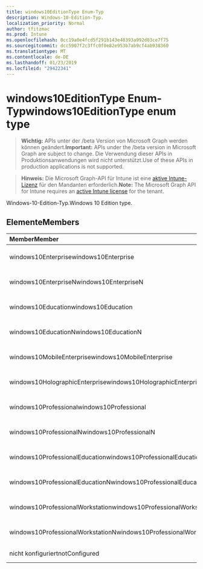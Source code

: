 ```yaml
---
title: windows10EditionType Enum-Typ
description: Windows-10-Edition-Typ.
localization_priority: Normal
author: tfitzmac
ms.prod: Intune
ms.openlocfilehash: 0cc19a0e4fcd5f291b143e48393a992d03ce7f75
ms.sourcegitcommit: dcc5907f2c3ffc0f0e82e953b7ab9cf4ab938360
ms.translationtype: MT
ms.contentlocale: de-DE
ms.lasthandoff: 01/23/2019
ms.locfileid: "29422341"
---
```

# <a name="windows10editiontype-enum-type"></a><span data-ttu-id="97938-103">windows10EditionType Enum-Typ</span><span class="sxs-lookup"><span data-stu-id="97938-103">windows10EditionType enum type</span></span>

> <span data-ttu-id="97938-104">**Wichtig:** APIs unter der /beta Version von Microsoft Graph werden können geändert.</span><span class="sxs-lookup"><span data-stu-id="97938-104">**Important:** APIs under the /beta version in Microsoft Graph are subject to change.</span></span> <span data-ttu-id="97938-105">Die Verwendung dieser APIs in Produktionsanwendungen wird nicht unterstützt.</span><span class="sxs-lookup"><span data-stu-id="97938-105">Use of these APIs in production applications is not supported.</span></span>

> <span data-ttu-id="97938-106">**Hinweis:** Die Microsoft Graph-API für Intune ist eine [aktive Intune-Lizenz](https://go.microsoft.com/fwlink/?linkid=839381) für den Mandanten erforderlich.</span><span class="sxs-lookup"><span data-stu-id="97938-106">**Note:** The Microsoft Graph API for Intune requires an [active Intune license](https://go.microsoft.com/fwlink/?linkid=839381) for the tenant.</span></span>

<span data-ttu-id="97938-107">Windows-10-Edition-Typ.</span><span class="sxs-lookup"><span data-stu-id="97938-107">Windows 10 Edition type.</span></span>

## <a name="members"></a><span data-ttu-id="97938-108">Elemente</span><span class="sxs-lookup"><span data-stu-id="97938-108">Members</span></span>
|<span data-ttu-id="97938-109">Member</span><span class="sxs-lookup"><span data-stu-id="97938-109">Member</span></span>|<span data-ttu-id="97938-110">Wert</span><span class="sxs-lookup"><span data-stu-id="97938-110">Value</span></span>|<span data-ttu-id="97938-111">Beschreibung</span><span class="sxs-lookup"><span data-stu-id="97938-111">Description</span></span>|
|:---|:---|:---|
|<span data-ttu-id="97938-112">windows10Enterprise</span><span class="sxs-lookup"><span data-stu-id="97938-112">windows10Enterprise</span></span>|<span data-ttu-id="97938-113">0</span><span class="sxs-lookup"><span data-stu-id="97938-113">0</span></span>|<span data-ttu-id="97938-114">Windows 10 Enterprise</span><span class="sxs-lookup"><span data-stu-id="97938-114">Windows 10 Enterprise</span></span>|
|<span data-ttu-id="97938-115">windows10EnterpriseN</span><span class="sxs-lookup"><span data-stu-id="97938-115">windows10EnterpriseN</span></span>|<span data-ttu-id="97938-116">1</span><span class="sxs-lookup"><span data-stu-id="97938-116">1</span></span>|<span data-ttu-id="97938-117">Windows 10 EnterpriseN</span><span class="sxs-lookup"><span data-stu-id="97938-117">Windows 10 EnterpriseN</span></span>|
|<span data-ttu-id="97938-118">windows10Education</span><span class="sxs-lookup"><span data-stu-id="97938-118">windows10Education</span></span>|<span data-ttu-id="97938-119">2</span><span class="sxs-lookup"><span data-stu-id="97938-119">2</span></span>|<span data-ttu-id="97938-120">Windows 10 Bildungseinrichtungen</span><span class="sxs-lookup"><span data-stu-id="97938-120">Windows 10 Education</span></span>|
|<span data-ttu-id="97938-121">windows10EducationN</span><span class="sxs-lookup"><span data-stu-id="97938-121">windows10EducationN</span></span>|<span data-ttu-id="97938-122">3</span><span class="sxs-lookup"><span data-stu-id="97938-122">3</span></span>|<span data-ttu-id="97938-123">Windows 10 EducationN</span><span class="sxs-lookup"><span data-stu-id="97938-123">Windows 10 EducationN</span></span>|
|<span data-ttu-id="97938-124">windows10MobileEnterprise</span><span class="sxs-lookup"><span data-stu-id="97938-124">windows10MobileEnterprise</span></span>|<span data-ttu-id="97938-125">4</span><span class="sxs-lookup"><span data-stu-id="97938-125">4</span></span>|<span data-ttu-id="97938-126">10 Windows Mobile Enterprise</span><span class="sxs-lookup"><span data-stu-id="97938-126">Windows 10 Mobile Enterprise</span></span>|
|<span data-ttu-id="97938-127">windows10HolographicEnterprise</span><span class="sxs-lookup"><span data-stu-id="97938-127">windows10HolographicEnterprise</span></span>|<span data-ttu-id="97938-128">5</span><span class="sxs-lookup"><span data-stu-id="97938-128">5</span></span>|<span data-ttu-id="97938-129">Windows 10 Hologramm Enterprise</span><span class="sxs-lookup"><span data-stu-id="97938-129">Windows 10 Holographic Enterprise</span></span>|
|<span data-ttu-id="97938-130">windows10Professional</span><span class="sxs-lookup"><span data-stu-id="97938-130">windows10Professional</span></span>|<span data-ttu-id="97938-131">6</span><span class="sxs-lookup"><span data-stu-id="97938-131">6</span></span>|<span data-ttu-id="97938-132">10 Windows Professional</span><span class="sxs-lookup"><span data-stu-id="97938-132">Windows 10 Professional</span></span>|
|<span data-ttu-id="97938-133">windows10ProfessionalN</span><span class="sxs-lookup"><span data-stu-id="97938-133">windows10ProfessionalN</span></span>|<span data-ttu-id="97938-134">7</span><span class="sxs-lookup"><span data-stu-id="97938-134">7</span></span>|<span data-ttu-id="97938-135">Windows 10 ProfessionalN</span><span class="sxs-lookup"><span data-stu-id="97938-135">Windows 10 ProfessionalN</span></span>|
|<span data-ttu-id="97938-136">windows10ProfessionalEducation</span><span class="sxs-lookup"><span data-stu-id="97938-136">windows10ProfessionalEducation</span></span>|<span data-ttu-id="97938-137">8</span><span class="sxs-lookup"><span data-stu-id="97938-137">8</span></span>|<span data-ttu-id="97938-138">Windows 10 Fortbildung</span><span class="sxs-lookup"><span data-stu-id="97938-138">Windows 10 Professional Education</span></span>|
|<span data-ttu-id="97938-139">windows10ProfessionalEducationN</span><span class="sxs-lookup"><span data-stu-id="97938-139">windows10ProfessionalEducationN</span></span>|<span data-ttu-id="97938-140">9</span><span class="sxs-lookup"><span data-stu-id="97938-140">9</span></span>|<span data-ttu-id="97938-141">Professional EducationN Windows 10</span><span class="sxs-lookup"><span data-stu-id="97938-141">Windows 10 Professional EducationN</span></span>|
|<span data-ttu-id="97938-142">windows10ProfessionalWorkstation</span><span class="sxs-lookup"><span data-stu-id="97938-142">windows10ProfessionalWorkstation</span></span>|<span data-ttu-id="97938-143">10</span><span class="sxs-lookup"><span data-stu-id="97938-143">10</span></span>|<span data-ttu-id="97938-144">Windows 10 Professional für Arbeitsstationen</span><span class="sxs-lookup"><span data-stu-id="97938-144">Windows 10 Professional for Workstations</span></span>|
|<span data-ttu-id="97938-145">windows10ProfessionalWorkstationN</span><span class="sxs-lookup"><span data-stu-id="97938-145">windows10ProfessionalWorkstationN</span></span>|<span data-ttu-id="97938-146">11</span><span class="sxs-lookup"><span data-stu-id="97938-146">11</span></span>|<span data-ttu-id="97938-147">Windows 10 Professional für Arbeitsstationen N</span><span class="sxs-lookup"><span data-stu-id="97938-147">Windows 10 Professional for Workstations N</span></span>|
|<span data-ttu-id="97938-148">nicht konfiguriert</span><span class="sxs-lookup"><span data-stu-id="97938-148">notConfigured</span></span>|<span data-ttu-id="97938-149">12</span><span class="sxs-lookup"><span data-stu-id="97938-149">12</span></span>|<span data-ttu-id="97938-150">Nicht konfiguriert</span><span class="sxs-lookup"><span data-stu-id="97938-150">NotConfigured</span></span>|




